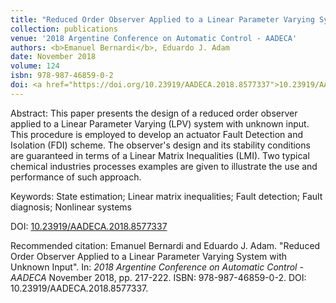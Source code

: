 ```yaml
---
title: "Reduced Order Observer Applied to a Linear Parameter Varying System with Unknown Input"
collection: publications
venue: '2018 Argentine Conference on Automatic Control - AADECA'
authors: <b>Emanuel Bernardi</b>, Eduardo J. Adam
date: November 2018
volume: 124
isbn: 978-987-46859-0-2
doi: <a href="https://doi.org/10.23919/AADECA.2018.8577337">10.23919/AADECA.2018.8577337</a>
---
```

Abstract: This paper presents the design of a reduced order observer applied to a Linear Parameter Varying (LPV) system with unknown input.
This procedure is employed to develop an actuator Fault Detection and Isolation (FDI) scheme. The observer's design and its stability conditions are guaranteed in terms of a Linear Matrix Inequalities (LMI).
Two typical chemical industries processes examples are given to illustrate the use and performance of such approach.

Keywords: State estimation; Linear matrix inequalities; Fault detection; Fault diagnosis; Nonlinear systems

DOI: <a href="https://doi.org/10.23919/AADECA.2018.8577337">10.23919/AADECA.2018.8577337</a>

Recommended citation: Emanuel Bernardi and Eduardo J. Adam. "Reduced Order Observer Applied to a Linear Parameter Varying System with Unknown Input". In: <i>2018 Argentine Conference on Automatic Control - AADECA</i> November 2018, pp. 217-222. ISBN: 978-987-46859-0-2. DOI: 10.23919/AADECA.2018.8577337.